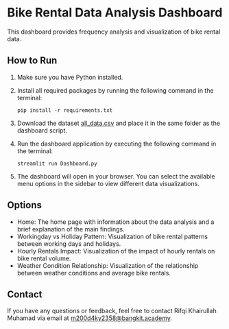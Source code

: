# Bike Rental Data Analysis Dashboard

This dashboard provides frequency analysis and visualization of bike rental data.

## How to Run

1. Make sure you have Python installed.
2. Install all required packages by running the following command in the terminal:

    ```
    pip install -r requirements.txt
    ```

3. Download the dataset [all_data.csv](/workspaces/Proyek-Analisis-Data/Dashboard/all_data.csv) and place it in the same folder as the dashboard script.
4. Run the dashboard application by executing the following command in the terminal:

    ```
    streamlit run Dashboard.py
    ```

5. The dashboard will open in your browser. You can select the available menu options in the sidebar to view different data visualizations.

## Options

- Home: The home page with information about the data analysis and a brief explanation of the main findings.
- Workingday vs Holiday Pattern: Visualization of bike rental patterns between working days and holidays.
- Hourly Rentals Impact: Visualization of the impact of hourly rentals on bike rental volume.
- Weather Condition Relationship: Visualization of the relationship between weather conditions and average bike rentals.

## Contact

If you have any questions or feedback, feel free to contact Rifqi Khairullah Muhamad via email at m200d4ky2358@bangkit.academy.
